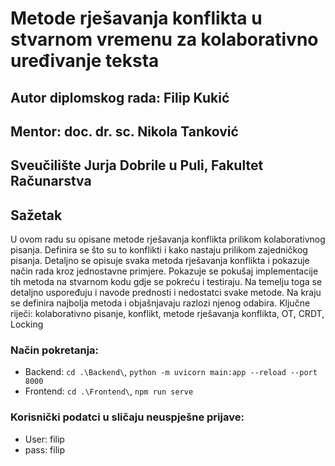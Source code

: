 # Metode rješavanja konflikta u stvarnom vremenu za kolaborativno uređivanje teksta

## Autor diplomskog rada: Filip Kukić

## Mentor: doc. dr. sc. Nikola Tanković

## Sveučilište Jurja Dobrile u Puli, Fakultet Računarstva 

## Sažetak
U ovom radu su opisane metode rješavanja konflikta prilikom kolaborativnog pisanja. 
Definira se što su to konflikti i kako nastaju prilikom zajedničkog pisanja. Detaljno se 
opisuje svaka metoda rješavanja konflikta i pokazuje način rada kroz jednostavne 
primjere. Pokazuje se pokušaj implementacije tih metoda na stvarnom kodu gdje se 
pokreću i testiraju. Na temelju toga se detaljno uspoređuju i navode prednosti i 
nedostatci svake metode. Na kraju se definira najbolja metoda i objašnjavaju razlozi 
njenog odabira.
Ključne riječi: kolaborativno pisanje, konflikt, metode rješavanja konflikta, OT, CRDT, 
Locking


### Način pokretanja:
- Backend: `cd .\Backend\`, `python -m uvicorn main:app --reload --port 8000`
- Frontend: `cd .\Frontend\`, `npm run serve`

### Korisnički podatci u sličaju neuspješne prijave:
- User: filip
- pass: filip
